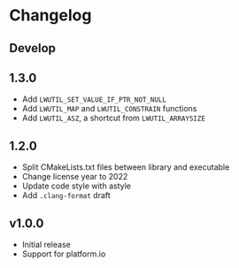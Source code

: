 # Changelog

## Develop

## 1.3.0

- Add `LWUTIL_SET_VALUE_IF_PTR_NOT_NULL`
- Add `LWUTIL_MAP` and `LWUTIL_CONSTRAIN` functions
- Add `LWUTIL_ASZ`, a shortcut from `LWUTIL_ARRAYSIZE`

## 1.2.0

- Split CMakeLists.txt files between library and executable
- Change license year to 2022
- Update code style with astyle
- Add `.clang-format` draft

## v1.0.0

- Initial release
- Support for platform.io